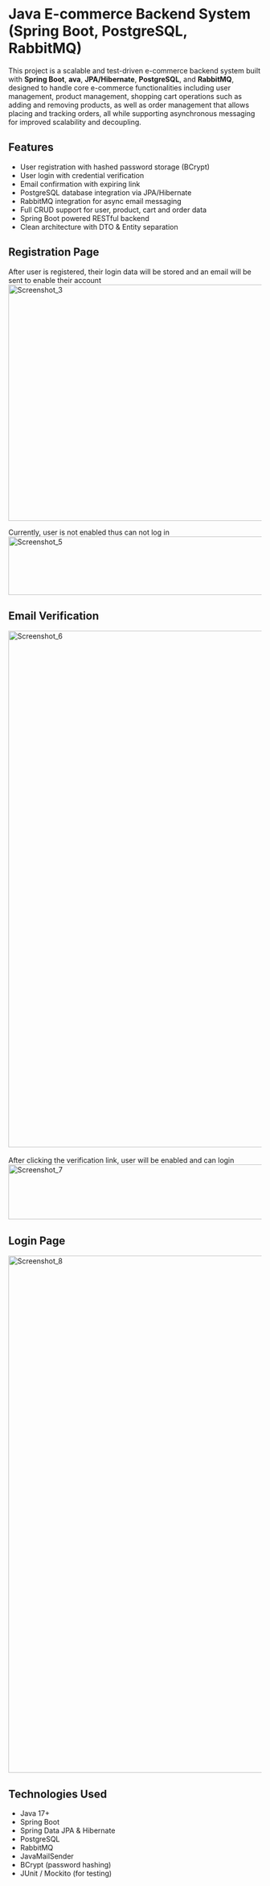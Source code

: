 # Java E-commerce Backend System (Spring Boot, PostgreSQL, RabbitMQ)

This project is a scalable and test-driven e-commerce backend system built with **Spring Boot**, **ava**, **JPA/Hibernate**, **PostgreSQL**, and **RabbitMQ**, designed to handle core e-commerce functionalities including user management, product management, shopping cart operations such as adding and removing products, as well as order management that allows placing and tracking orders, all while supporting asynchronous messaging for improved scalability and decoupling.

## Features

- User registration with hashed password storage (BCrypt)
- User login with credential verification
- Email confirmation with expiring link
- PostgreSQL database integration via JPA/Hibernate
- RabbitMQ integration for async email messaging
- Full CRUD support for user, product, cart and order data
- Spring Boot powered RESTful backend
- Clean architecture with DTO & Entity separation

## Registration Page

After user is registered, their login data will be stored and an email will be sent to enable their account
<img width="1146" height="469" alt="Screenshot_3" src="https://github.com/user-attachments/assets/ada7f64b-9c79-437e-b4f3-6f65b90f1359" />

Currently, user is not enabled thus can not log in
<img width="1354" height="116" alt="Screenshot_5" src="https://github.com/user-attachments/assets/9c2c9918-ddd0-4369-8aa1-33a5b6c7e491" />

## Email Verification
<img width="1919" height="1025" alt="Screenshot_6" src="https://github.com/user-attachments/assets/74408f9c-99ed-4fda-b57d-03017f62933c" />
<br><br>
After clicking the verification link, user will be enabled and can login
<img width="1345" height="109" alt="Screenshot_7" src="https://github.com/user-attachments/assets/023daa0b-e4e0-4bde-9d83-8ee1de6a0f79" />

## Login Page
<img width="1919" height="1026" alt="Screenshot_8" src="https://github.com/user-attachments/assets/da5f8621-a42a-42e3-86e7-b729ec57b736" />

## Technologies Used

- Java 17+
- Spring Boot
- Spring Data JPA & Hibernate
- PostgreSQL
- RabbitMQ
- JavaMailSender
- BCrypt (password hashing)
- JUnit / Mockito (for testing)
